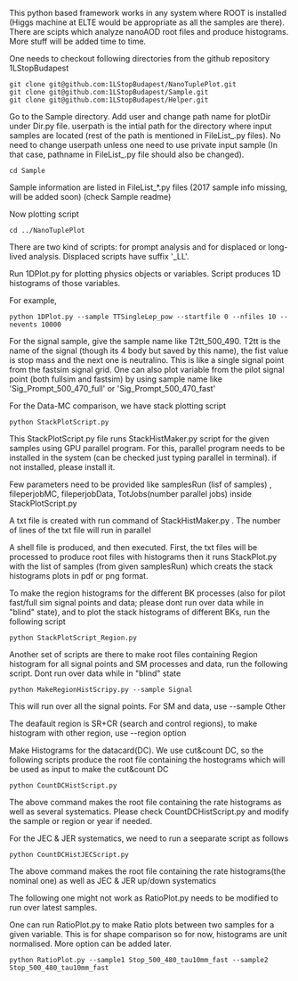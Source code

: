 This python based framework works in any system where ROOT is installed (Higgs machine at ELTE would be appropriate as all the samples are there).
There are scipts which analyze nanoAOD root files and produce histograms.
More stuff will be added time to time.

One needs to checkout following directories from the github repository 1LStopBudapest

```
git clone git@github.com:1LStopBudapest/NanoTuplePlot.git
git clone git@github.com:1LStopBudapest/Sample.git
git clone git@github.com:1LStopBudapest/Helper.git

```

Go to the Sample directory. 
Add user and change path name for plotDir under Dir.py file. userpath is the intial path for the directory where input samples are located (rest of the path is mentioned in FileList_.py files). No need to change userpath unless one need to use private input sample (In that case, pathname in FileList_.py file should also be changed).

```
cd Sample

```
Sample information are listed in FileList_*.py files (2017 sample info missing, will be added soon)
(check Sample readme)


Now plotting script

```
cd ../NanoTuplePlot

```

There are two kind of scripts: for prompt analysis and for displaced or long-lived analysis. Displaced scripts have suffix '_LL'.

Run 1DPlot.py for plotting physics objects or variables. Script produces 1D histograms of those variables.

For example,

```
python 1DPlot.py --sample TTSingleLep_pow --startfile 0 --nfiles 10 --nevents 10000

```

For the signal sample, give the sample name like T2tt_500_490. T2tt is the name of the signal (though its 4 body but saved by this name), the fist value is stop mass and the next one is neutralino. This is like a single signal point from the fastsim signal grid. One can also plot variable from the pilot signal point (both fullsim and fastsim) by using sample name like 'Sig_Prompt_500_470_full' or 'Sig_Prompt_500_470_fast' 



For the Data-MC comparison, we have stack plotting script
```
python StackPlotScript.py

```
This StackPlotScript.py file runs StackHistMaker.py script for the given samples using GPU parallel program.
For this, parallel program needs to be installed in the system (can be checked just typing parallel in terminal).
if not installed, please install it.

Few parameters need to be provided like samplesRun (lisf of samples) , fileperjobMC, fileperjobData, TotJobs(number parallel jobs) inside StackPlotScript.py

A txt file is created with run command of  StackHistMaker.py . The number of lines of the txt file will run in parallel

A shell file is produced, and then executed. First, the txt files will be processed to produce root files with histograms then it runs StackPlot.py with the list of samples (from given samplesRun) which creats the stack histograms plots in pdf or png format. 


To make the region histograms for the different BK processes (also for pilot fast/full sim signal points and data; please dont run over data while in "blind" state), and to plot the stack histograms of different BKs, run the following script

```
python StackPlotScript_Region.py
```

Another set of scripts are there to make root files containing Region histogram for all signal points and SM processes and data, run the following script. Dont run over data while in "blind" state

```
python MakeRegionHistScripy.py --sample Signal
```
This will run over all the signal points. For SM and data, use --sample Other

The deafault region is SR+CR (search and control regions), to make histogram with other region, use --region option



Make Histograms for the datacard(DC). We use cut&count DC, so the following scripts produce the root file containing the hostograms which will be used as input to make the cut&count DC

```
python CountDCHistScript.py

```
The above command makes the root file containing the rate histograms as well as several systematics. Please check CountDCHistScript.py and modify the sample or region or year if needed.


For the JEC & JER systematics, we need to run a seeparate script as follows
```
python CountDCHistJECScript.py

```
The above command makes the root file containing the rate histograms(the nominal one) as well as JEC & JER up/down systematics


The following one might not work as RatioPlot.py needs to be modified to run over latest samples.

One can run RatioPlot.py to make Ratio plots between two samples for a given variable. This is for shape comparison so for now, histograms are unit normalised. More option can be added later.

```
python RatioPlot.py --sample1 Stop_500_480_tau10mm_fast --sample2 Stop_500_480_tau10mm_fast

```
